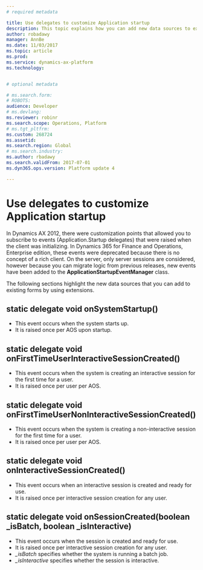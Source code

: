 ```yaml
---
# required metadata

title: Use delegates to customize Application startup
description: This topic explains how you can add new data sources to existing forms by using extensions.
author: robadawy
manager: AnnBe
ms.date: 11/03/2017
ms.topic: article
ms.prod: 
ms.service: dynamics-ax-platform
ms.technology: 


# optional metadata

# ms.search.form: 
# ROBOTS: 
audience: Developer
# ms.devlang: 
ms.reviewer: robinr
ms.search.scope: Operations, Platform
# ms.tgt_pltfrm: 
ms.custom: 268724
ms.assetid: 
ms.search.region: Global
# ms.search.industry: 
ms.author: rbadawy
ms.search.validFrom: 2017-07-01
ms.dyn365.ops.version: Platform update 4

---
```


# Use delegates to customize Application startup

In Dynamics AX 2012, there were customization points that allowed you to subscribe to events (Application.Startup delegates) that were raised when the client was initializing. In Dynamics 365 for Finance and Operations, Enterprise edition, these events were deprecated because there is no concept of a rich client. On the server, only server sessions are considered, however because you can migrate logic from previous releases, new events have been added to the **ApplicationStartupEventManager** class. 

The following sections highlight the new data sources that you can add to existing forms by using extensions.

## static delegate void onSystemStartup()
- This event occurs when the system starts up. 
- It is raised once per AOS upon startup.

## static delegate void onFirstTimeUserInteractiveSessionCreated()
- This event occurs when the system is creating an interactive session for the first time for a user. 
- It is raised once per user per AOS.

## static delegate void onFirstTimeUserNonInteractiveSessionCreated()
- This event occurs when the system is creating a non-interactive session for the first time for a user. 
- It is raised once per user per AOS.

## static delegate void onInteractiveSessionCreated()
- This event occurs when an interactive session is created and ready for use. 
- It is raised once per interactive session creation for any user.

## static delegate void onSessionCreated(boolean _isBatch, boolean _isInteractive)
- This event occurs when the session is created and ready for use. 
- It is raised once per interactive session creation for any user.
- *_isBatch* specifies whether the system is running a batch job.
- *_isInteractive* specifies whether the session is interactive.

